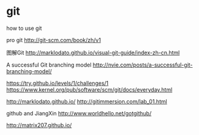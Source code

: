 # git
how to use git


pro git
http://git-scm.com/book/zh/v1

图解Git
http://marklodato.github.io/visual-git-guide/index-zh-cn.html

A successful Git branching model
http://nvie.com/posts/a-successful-git-branching-model/


https://try.github.io/levels/1/challenges/1
https://www.kernel.org/pub/software/scm/git/docs/everyday.html

http://marklodato.github.io/
http://gitimmersion.com/lab_01.html

github  and JiangXin
http://www.worldhello.net/gotgithub/


http://matrix207.github.io/
